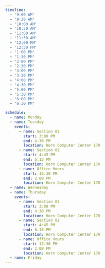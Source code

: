 ```yaml
---
timeline:
  - '9:00 AM'
  - '9:30 AM'
  - '10:00 AM'
  - '10:30 AM'
  - '11:00 AM'
  - '11:30 AM'
  - '12:00 PM'
  - '12:30 PM'
  - '1:00 PM'
  - '1:30 PM'
  - '2:00 PM'
  - '2:30 PM'
  - '3:00 PM'
  - '3:30 PM'
  - '4:00 PM'
  - '4:30 PM'
  - '5:00 PM'
  - '5:30 PM'
  - '6:00 PM'
  - '6:30 PM'

schedule:
  - name: Monday 
  - name: Tuesday
    events:
      - name: Section 01
        start: 3:00 PM
        end: 4:30 PM
        location: Horn Computer Center 170
      - name: Section 02
        start: 4:45 PM
        end: 6:15 PM
        location: Horn Computer Center 170
      - name: Office Hours
        start: 12:30 PM
        end: 2:00 PM
        location: Horn Computer Center 170
  - name: Wednesday
  - name: Thursday
    events:
      - name: Section 01
        start: 3:00 PM
        end: 4:30 PM
        location: Horn Computer Center 170
      - name: Section 02
        start: 4:45 PM
        end: 6:15 PM
        location: Horn Computer Center 170
      - name: Office Hours
        start: 12:30 PM
        end: 2:00 PM
        location: Horn Computer Center 170
  - name: Friday
---
```

